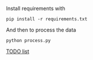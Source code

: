 Install requirements with 
```
pip install -r requirements.txt
```
And then to process the data
```
python process.py
```
[TODO list](https://docs.google.com/document/d/1FrLmaTtCurFGGY1sHfYY1OUvie66l7lNo6e0OuNwjXw/edit)
